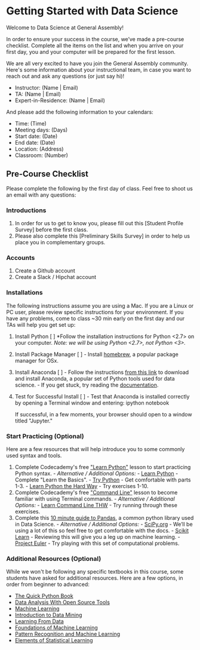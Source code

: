 # Getting Started with Data Science

Welcome to Data Science at General Assembly!

In order to ensure your success in the course, we’ve made a pre-course checklist. Complete all the items on the list and when you arrive on your first day, you and your computer will be prepared for the first lesson.

We are all very excited to have you join the General Assembly community. Here's some information about your instructional team, in case you want to reach out and ask any questions (or just say hi)!

* Instructor: (Name | Email)
* TA: (Name | Email)
* Expert-in-Residence: (Name | Email)

And please add the following information to your calendars:
* Time: (Time)
* Meeting days: (Days)
* Start date: (Date)
* End date: (Date)
* Location: (Address)
* Classroom: (Number)

## Pre-Course Checklist
Please complete the following by the first day of class. Feel free to shoot us an email with any questions:

### Introductions
1. In order for us to get to know you, please fill out this [Student Profile Survey] before the first class.
2. Please also complete this [Preliminary Skills Survey] in order to help us place you in complementary groups.

### Accounts
1. Create a Github account
2. Create a Slack / Hipchat account

### Installations
The following instructions assume you are using a Mac. If you are a Linux or PC user, please review specific instructions for your environment. If you have any problems, come to class ~30 min early on the first day and our TAs will help you get set up:

1. Install Python [ ]
*Follow the installation instructions for Python <2.7> on your computer. *Note: we will be using Python <2.7>, not Python <3>.*
2. Install Package Manager [ ]
            - Install [homebrew](http://brew.sh/), a popular package manager for OSx.
3. Install Anaconda [ ]
            - Follow the instructions [from this link](https://www.continuum.io/downloads) to download and install Anaconda, a popular set of Python tools used for data science.
            - If you get stuck, try reading the [documentation](http://docs.continuum.io/anaconda/install.html).
4. Test for Successful Install [ ]
            - Test that Anaconda is installed correctly by opening a Terminal window and entering:
            ipython notebook

    If successful, in a few moments, your browser should open to a window titled "Jupyter."

### Start Practicing (Optional)
Here are a few resources that will help introduce you to some commonly used syntax and tools.

1. Complete Codecademy's free ["Learn Python"](https://www.codecademy.com/learn/python) lesson to start practicing Python syntax.
           - *Alternative / Additional Options:*
                      - [Learn Python](http://www.learnpython.org) - Complete "Learn the Basics".
                      - [Try Python](http://www.trypython.org) - Get comfortable with parts 1-3.
                      - [Learn Python the Hard  Way](http://learnpythonthehardway.org/book/) - Try exercises 1-10.
2. Complete Codecademy's free ["Command Line"](https://www.codecademy.com/learn/learn-the-command-line) lesson to become familiar with using Terminal commands.
           - *Alternative / Additional Options:*
                      - [Learn Command Line THW](http://cli.learncodethehardway.org/book/) - Try running through these exercises.
3. Complete this [10 minute guide to Pandas](http://pandas.pydata.org/pandas-docs/stable/10min.html), a common python library used in Data Science.
           - *Alternative / Additional Options:*
                      - [SciPy.org](http://docs.scipy.org/doc/) - We’ll be using a lot of this so feel free to get comfortable with the docs.
                      - [Scikit Learn](http://scikit-learn.org/stable/user_guide.html) - Reviewing this will give you a leg up on machine learning.
                      - [Project Euler](https://projecteuler.net) - Try playing with this set of computational problems.

### Additional Resources (Optional)
While we won't be following any specific textbooks in this course, some students have asked for additional resources. Here are a few options, in order from beginner to advanced:

  * [The Quick Python Book](http://www.amazon.com/Quick-Python-Book-Second-Edition/dp/193518220X)
  * [Data Analysis With Open Source Tools](http://www.amazon.com/Data-Analysis-Open-Source-Tools/dp/0596802358)
  * [Machine Learning](http://www.amazon.com/Learning-McGraw-Hill-International-Editions-Computer/dp/0071154671)
  * [Introduction to Data Mining](http://www.amazon.com/Introduction-Data-Mining-Pang-Ning-Tan/dp/0321321367)
  * [Learning From Data](http://www.amazon.com/Learning-From-Data-Yaser-Abu-Mostafa/dp/1600490069)
  * [Foundations of Machine Learning](http://www.amazon.com/Foundations-Machine-Learning-Adaptive-Computation/dp/026201825X)
  * [Pattern Recognition and Machine Learning](http://www.amazon.com/Pattern-Recognition-Learning-Information-Statistics/dp/0387310738)
  * [Elements of Statistical Learning](http://www.amazon.com/The-Elements-Statistical-Learning-Prediction/dp/0387848576)
